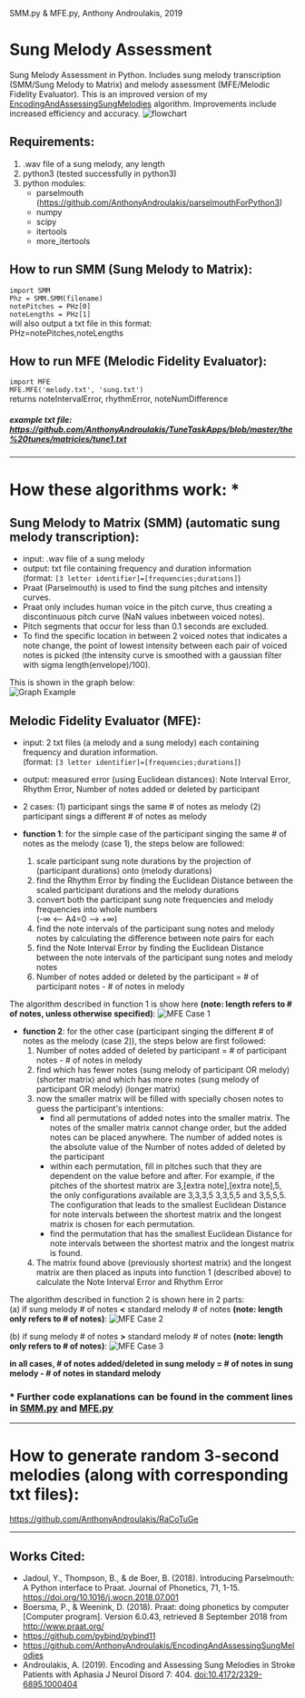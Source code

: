 SMM.py & MFE.py, Anthony Androulakis, 2019
# Sung Melody Assessment
Sung Melody Assessment in Python. Includes sung melody transcription (SMM/Sung Melody to Matrix) and melody assessment (MFE/Melodic Fidelity Evaluator). This is an improved version of my [EncodingAndAssessingSungMelodies](https://github.com/AnthonyAndroulakis/EncodingAndAssessingSungMelodies) algorithm. Improvements include increased efficiency and accuracy.
![flowchart](https://github.com/AnthonyAndroulakis/SungMelodyAssessment/blob/master/examples/SungMelodyAssessment_flowchart.png)

## Requirements:
1) .wav file of a sung melody, any length
2) python3 (tested successfully in python3)
3) python modules:
    - parselmouth (https://github.com/AnthonyAndroulakis/parselmouthForPython3)
    - numpy
    - scipy
    - itertools
    - more_itertools

## How to run SMM (Sung Melody to Matrix):
`import SMM`       
`Phz = SMM.SMM(filename)`     
`notePitches = PHz[0]`     
`noteLengths = PHz[1]`     
will also output a txt file in this format:         
PHz=notePitches,noteLengths      

## How to run MFE (Melodic Fidelity Evaluator):
`import MFE`     
`MFE.MFE('melody.txt', 'sung.txt')`      
returns noteIntervalError, rhythmError, noteNumDifference

##### example txt file: https://github.com/AnthonyAndroulakis/TuneTaskApps/blob/master/the%20tunes/matricies/tune1.txt

---------------------------------
# How these algorithms work: \*
## Sung Melody to Matrix (SMM) (automatic sung melody transcription):
- input: .wav file of a sung melody
- output: txt file containing frequency and duration information       
(format: `[3 letter identifier]=[frequencies;durations]`)
- Praat (Parselmouth) is used to find the sung pitches and intensity curves.     
- Praat only includes human voice in the pitch curve, thus creating a discontinuous pitch curve (NaN values inbetween voiced notes).      
- Pitch segments that occur for less than 0.1 seconds are excluded.       
- To find the specific location in between 2 voiced notes that indicates a note change, the point of lowest intensity between each pair of voiced notes is picked (the intensity curve is smoothed with a gaussian filter with sigma length(envelope)/100).     
     
This is shown in the graph below:     
![Graph Example](https://github.com/AnthonyAndroulakis/SungMelodyAssessment/blob/master/examples/graphexample.png)

## Melodic Fidelity Evaluator (MFE):
- input: 2 txt files (a melody and a sung melody) each containing frequency and duration information.    
(format: `[3 letter identifier]=[frequencies;durations]`)
- output: measured error (using Euclidean distances): Note Interval Error, Rhythm Error, Number of notes added or deleted by participant
- 2 cases: (1) participant sings the same # of notes as melody (2) participant sings a different # of notes as melody
          
- __function 1__: for the simple case of the participant singing the same # of notes as the melody (case 1), the steps below are followed:
  1) scale participant sung note durations by the projection of (participant durations) onto (melody durations)
  2) find the Rhythm Error by finding the Euclidean Distance between the scaled participant durations and the melody durations
  3) convert both the participant sung note frequencies and melody frequencies into whole numbers      
(-∞ <-- A4=0 --> +∞)
  4) find the note intervals of the participant sung notes and melody notes by calculating the difference between note pairs for each
  5) find the Note Interval Error by finding the Euclidean Distance between the note intervals of the participant sung notes and melody notes
  6) Number of notes added or deleted by the participant = # of participant notes - # of notes in melody

The algorithm described in function 1 is show here __(note: length refers to # of notes, unless otherwise specified)__:
![MFE Case 1](https://github.com/AnthonyAndroulakis/SungMelodyAssessment/blob/master/examples/MFEcase1_updatedexplanation.png)

- __function 2__: for the other case (participant singing the different # of notes as the melody (case 2)), the steps below are first followed:
  1) Number of notes added of deleted by participant = # of participant notes - # of notes in melody
  2) find which has fewer notes (sung melody of participant OR melody) (shorter matrix) and which has more notes (sung melody of participant OR melody) (longer matrix)
  3) now the smaller matrix will be filled with specially chosen notes to guess the participant's intentions:
      * find all permutations of added notes into the smaller matrix. The notes of the smaller matrix cannot change order, but the added notes can be placed anywhere. The number of added notes is the absolute value of the Number of notes added of deleted by the participant
      * within each permutation, fill in pitches such that they are dependent on the value before and after. For example, if the pitches of the shortest matrix are 3,[extra note],[extra note],5, the only configurations available are 3,3,3,5 3,3,5,5 and 3,5,5,5. The configuration that leads to the smallest Euclidean Distance for note intervals between the shortest matrix and the longest matrix is chosen for each permutation.
      * find the permutation that has the smallest Euclidean Distance for note intervals between the shortest matrix and the longest matrix is found. 
  4) The matrix found above (previously shortest matrix) and the longest matrix are then placed as inputs into function 1 (described above) to calculate the Note Interval Error and Rhythm Error

The algorithm described in function 2 is shown here in 2 parts:     
(a) if sung melody # of notes __<__ standard melody # of notes __(note: length only refers to # of notes)__:
![MFE Case 2](https://github.com/AnthonyAndroulakis/SungMelodyAssessment/blob/master/examples/MFEcase2.png)

(b) if sung melody # of notes __>__ standard melody # of notes __(note: length only refers to # of notes)__:
![MFE Case 3](https://github.com/AnthonyAndroulakis/SungMelodyAssessment/blob/master/examples/MFEcase3.png)

__in all cases, # of notes added/deleted in sung melody = # of notes in sung melody - # of notes in standard melody__

### \* Further code explanations can be found in the comment lines in [SMM.py](https://github.com/AnthonyAndroulakis/SungMelodyAssessment/blob/master/SMM.py) and [MFE.py](https://github.com/AnthonyAndroulakis/SungMelodyAssessment/blob/master/MFE.py)
---------------------------------
# How to generate random 3-second melodies (along with corresponding txt files):
https://github.com/AnthonyAndroulakis/RaCoTuGe

---------------------------------
## Works Cited:
- Jadoul, Y., Thompson, B., & de Boer, B. (2018). Introducing Parselmouth: A Python interface to Praat. Journal of Phonetics, 71, 1-15. https://doi.org/10.1016/j.wocn.2018.07.001     
- Boersma, P., & Weenink, D. (2018). Praat: doing phonetics by computer [Computer program]. Version 6.0.43, retrieved 8 September 2018 from http://www.praat.org/     
- https://github.com/pybind/pybind11
- https://github.com/AnthonyAndroulakis/EncodingAndAssessingSungMelodies
- Androulakis, A. (2019). Encoding and Assessing Sung Melodies in Stroke Patients with Aphasia J Neurol Disord 7: 404. [doi:10.4172/2329-6895.1000404](https://www.omicsonline.org/open-access/encoding-and-assessing-sung-melodies-in-stroke-patients-with-aphasia-2329-6895-1000404-108296.html)
